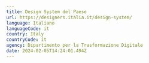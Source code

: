 ```yaml
---
title: Design System del Paese
url: https://designers.italia.it/design-system/
language: Italiano
languageCode: it
country: Italy
countryCode: it
agency: Dipartimento per la Trasformazione Digitale
date: 2024-02-05T14:24:01.494Z
---
```

